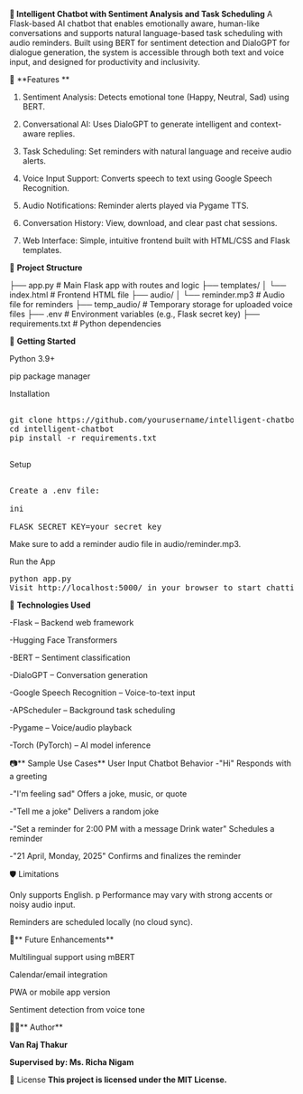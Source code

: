 **🤖 Intelligent Chatbot with Sentiment Analysis and Task Scheduling**
A Flask-based AI chatbot that enables emotionally aware, human-like conversations and supports natural language-based task scheduling with audio reminders. Built using BERT for sentiment detection and DialoGPT for dialogue generation, the system is accessible through both text and voice input, and designed for productivity and inclusivity.

🔧 **Features
**
1. Sentiment Analysis: Detects emotional tone (Happy, Neutral, Sad) using BERT.
   
2. Conversational AI: Uses DialoGPT to generate intelligent and context-aware replies.
   
3. Task Scheduling: Set reminders with natural language and receive audio alerts.
   
4. Voice Input Support: Converts speech to text using Google Speech Recognition.
   
5. Audio Notifications: Reminder alerts played via Pygame TTS.
    
6. Conversation History: View, download, and clear past chat sessions.
   
7. Web Interface: Simple, intuitive frontend built with HTML/CSS and Flask templates.
    

📂 **Project Structure**

├── app.py                    # Main Flask app with routes and logic
├── templates/
│   └── index.html            # Frontend HTML file
├── audio/
│   └── reminder.mp3          # Audio file for reminders
├── temp_audio/               # Temporary storage for uploaded voice files
├── .env                      # Environment variables (e.g., Flask secret key)
├── requirements.txt          # Python dependencies


🚀 **Getting Started**

Python 3.9+

pip package manager

Installation

<pre> 
git clone https://github.com/yourusername/intelligent-chatbot.git
cd intelligent-chatbot
pip install -r requirements.txt
 </pre>

Setup

<pre> 
Create a .env file:

ini

FLASK_SECRET_KEY=your_secret_key
</pre>

Make sure to add a reminder audio file in audio/reminder.mp3.

Run the App

<pre>
python app.py
Visit http://localhost:5000/ in your browser to start chatting.  </pre>

🧠 **Technologies Used**

-Flask – Backend web framework

-Hugging Face Transformers

-BERT – Sentiment classification

-DialoGPT – Conversation generation

-Google Speech Recognition – Voice-to-text input

-APScheduler – Background task scheduling

-Pygame – Voice/audio playback

-Torch (PyTorch) – AI model inference

📷** Sample Use Cases**
User Input	Chatbot Behavior
-"Hi"	Responds with a greeting

-"I'm feeling sad"	Offers a joke, music, or quote

-"Tell me a joke"	Delivers a random joke

-"Set a reminder for 2:00 PM with a message Drink water"	Schedules a reminder

-"21 April, Monday, 2025"	Confirms and finalizes the reminder

🛡 Limitations

Only supports English.
p
Performance may vary with strong accents or noisy audio input.

Reminders are scheduled locally (no cloud sync).

📌** Future Enhancements**

Multilingual support using mBERT

Calendar/email integration

PWA or mobile app version

Sentiment detection from voice tone

👨‍💻** Author**

**Van Raj Thakur**

**Supervised by: Ms. Richa Nigam**

📃 License
**This project is licensed under the MIT License.**
